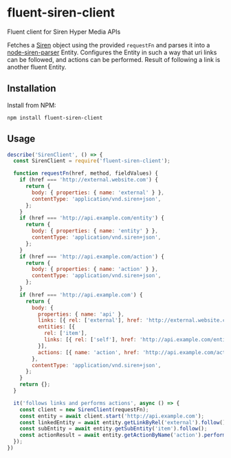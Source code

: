 # fluent-siren-client
Fluent client for Siren Hyper Media APIs

Fetches a [Siren](https://github.com/kevinswiber/siren) object using the provided `requestFn` and parses it into a
[node-siren-parser](https://github.com/Brightspace/node-siren-parser) Entity. 
Configures the Entity in such a way that uri links can be followed, and actions can be performed. Result of 
following a link is another fluent Entity.

## Installation

Install from NPM:
```shell
npm install fluent-siren-client
```

## Usage

```javascript
describe('SirenClient', () => {
  const SirenClient = require('fluent-siren-client');

  function requestFn(href, method, fieldValues) {
    if (href === 'http://external.website.com') {
      return {
        body: { properties: { name: 'external' } },
        contentType: 'application/vnd.siren+json',
      };
    }
    if (href === 'http://api.example.com/entity') {
      return {
        body: { properties: { name: 'entity' } },
        contentType: 'application/vnd.siren+json',
      };
    }
    if (href === 'http://api.example.com/action') {
      return {
        body: { properties: { name: 'action' } },
        contentType: 'application/vnd.siren+json',
      };
    }
    if (href === 'http://api.example.com') {
      return {
        body: {
          properties: { name: 'api' },
          links: [{ rel: ['external'], href: 'http://external.website.com' }],
          entities: [{
            rel: ['item'],
            links: [{ rel: ['self'], href: 'http://api.example.com/entity' }],
          }],
          actions: [{ name: 'action', href: 'http://api.example.com/action' }],
        },
        contentType: 'application/vnd.siren+json',
      };
    }
    return {};
  }

  it('follows links and performs actions', async () => {
    const client = new SirenClient(requestFn);
    const entity = await client.start('http://api.example.com');
    const linkedEntity = await entity.getLinkByRel('external').follow();
    const subEntity = await entity.getSubEntity('item').follow();
    const actionResult = await entity.getActionByName('action').perform();
  });
})
```
